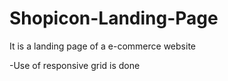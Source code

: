 # Shopicon-Landing-Page
It is a landing page of a e-commerce website 

-Use of responsive grid is done

